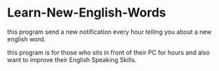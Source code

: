 # Learn-New-English-Words

this program send a new notification every hour telling you about a new english word.

this program is for those who sits in front of their PC for hours and also want to improve their English Speaking Skills.
